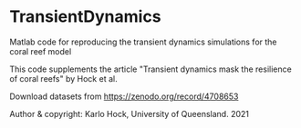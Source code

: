 # TransientDynamics
Matlab code for reproducing the transient dynamics simulations for the coral reef model

This code supplements the article "Transient dynamics mask the resilience of coral reefs" by Hock et al.

Download datasets from https://zenodo.org/record/4708653

Author & copyright: Karlo Hock, University of Queensland. 2021
